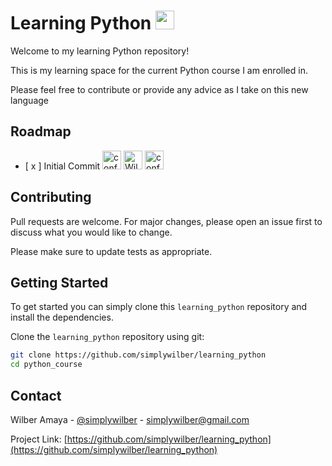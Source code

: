# Learning Python <img src="https://media.giphy.com/media/LMt9638dO8dftAjtco/giphy.gif" width="30" height="30" alt="python logo"/>

<p> Welcome to my learning Python repository!</p>
<p>This is my learning space for the current Python course I am enrolled in. </p>
<p>Please feel free to contribute or provide any advice as I take on this new language</p>

## Roadmap
<div>
<ul>
    <li>
        [ x ] Initial Commit
        <Image src="https://media.giphy.com/media/yWI8ycaXuknOpxomyZ/giphy.gif" width="30px" height="30px" alt="confetti"/>
        <Image src="https://media.giphy.com/media/7Q7fYv7rIVQ7rvXpgB/giphy.gif" width="30px" height="30px" alt="Wilber Celebrating"/>
        <Image src="https://media.giphy.com/media/yWI8ycaXuknOpxomyZ/giphy.gif" width="30px" height="30px" alt="confetti"/>
    </li>
</ul>
</div>

## Contributing

Pull requests are welcome. For major changes, please open an issue first
to discuss what you would like to change.

Please make sure to update tests as appropriate.

## Getting Started

To get started you can simply clone this `learning_python` repository and install the dependencies.

Clone the `learning_python` repository using git:

```bash
git clone https://github.com/simplywilber/learning_python
cd python_course
```

## Contact

Wilber Amaya - [@simplywilber](https://instagram.com/simplywilber) - simplywilber@gmail.com

Project Link: [https://github.com/simplywilber/learning_python](https://github.com/simplywilber/learning_python)

